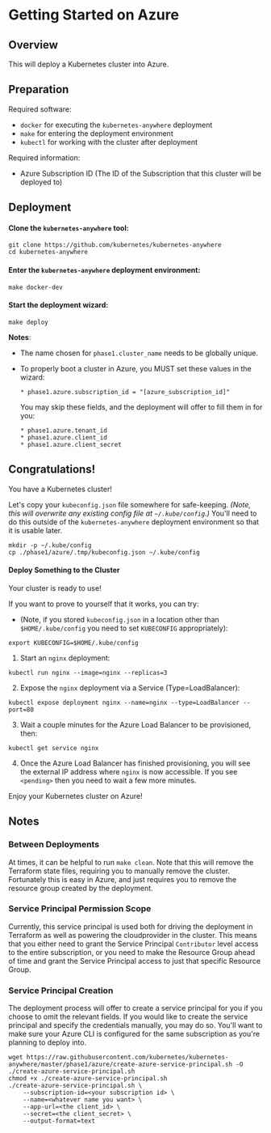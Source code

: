 # Getting Started on Azure

## Overview

This will deploy a Kubernetes cluster into Azure.

## Preparation

Required software:
  * `docker` for executing the `kubernetes-anywhere` deployment
  * `make` for entering the deployment environment
  * `kubectl` for working with the cluster after deployment

Required information:
  * Azure Subscription ID (The ID of the Subscription that this cluster will be deployed to)


## Deployment

#### Clone the `kubernetes-anywhere` tool:

```shell
git clone https://github.com/kubernetes/kubernetes-anywhere
cd kubernetes-anywhere
```

#### Enter the `kubernetes-anywhere` deployment environment:

```shell
make docker-dev
```

#### Start the deployment wizard:

```shell
make deploy
```

**Notes**:
* The name chosen for `phase1.cluster_name` needs to be globally unique.

* To properly boot a cluster in Azure, you MUST set these values in the wizard:

  ```
  * phase1.azure.subscription_id = "[azure_subscription_id]"
  ```

  You may skip these fields, and the deployment will offer to fill them in for you:

  ```
  * phase1.azure.tenant_id
  * phase1.azure.client_id
  * phase1.azure.client_secret
  ```

## Congratulations!

You have a Kubernetes cluster!

Let's copy your `kubeconfig.json` file somewhere for safe-keeping.
*(Note, this will overwrite any existing config file at `~/.kube/config`.)*
You'll need to do this outside of the `kubernetes-anywhere` deployment environment so that it is usable later.

```shell
mkdir -p ~/.kube/config
cp ./phase1/azure/.tmp/kubeconfig.json ~/.kube/config
```


#### Deploy Something to the Cluster

  Your cluster is ready to use!

  If you want to prove to yourself that it works, you can try:

  * (Note, if you stored `kubeconfig.json` in a location other than `$HOME/.kube/config` you need to set `KUBECONFIG` appropriately):
  ```shell
  export KUBECONFIG=$HOME/.kube/config
  ```

  1. Start an `nginx` deployment:
  ```shell
  kubectl run nginx --image=nginx --replicas=3
  ```

  2. Expose the `nginx` deployment via a Service (Type=LoadBalancer):
  ```shell
  kubectl expose deployment nginx --name=nginx --type=LoadBalancer --port=80
  ```

  3. Wait a couple minutes for the Azure Load Balancer to be provisioned, then:
  ```shell
  kubectl get service nginx
  ```

  4. Once the Azure Load Balancer has finished provisioning, you will see the external IP address where `nginx` is now
  accessible. If you see `<pending>` then you need to wait a few more minutes.

Enjoy your Kubernetes cluster on Azure!

## Notes

### Between Deployments
At times, it can be helpful to run `make clean`. Note that this will remove the Terraform state files, requiring you to manually remove the cluster. Fortunately this is easy in Azure, and just requires you to remove the resource group created by the deployment.

### Service Principal Permission Scope
Currently, this service principal is used both for driving the deployment in Terraform as well as powering the cloudprovider in the cluster. This means that you
either need to grant the Service Principal `Contributor` level access to the entire subscription, or you need to make the Resource Group ahead of time and grant
the Service Principal access to just that specific Resource Group.

### Service Principal Creation
The deployment process will offer to create a service principal for you if you choose to
omit the relevant fields. If you would like to create the service principal and specify the
credentials manually, you may do so. You'll want to make sure your Azure CLI is configured for
the same subscription as you're planning to deploy into.

```shell
wget https://raw.githubusercontent.com/kubernetes/kubernetes-anywhere/master/phase1/azure/create-azure-service-principal.sh -O ./create-azure-service-principal.sh
chmod +x ./create-azure-service-principal.sh
./create-azure-service-principal.sh \
	--subscription-id=<your subscription id> \
	--name=<whatever name you want> \
	--app-url=<the client_id> \
	--secret=<the client_secret> \
	--output-format=text
```

